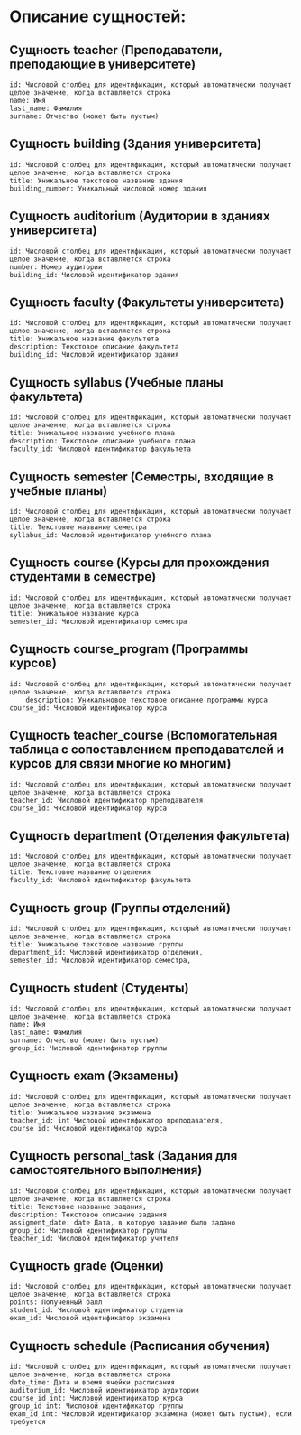 # Описание сущностей:

## Сущность teacher (Преподаватели, преподающие в университете)  
	id: Числовой столбец для идентификации, который автоматически получает целое значение, когда вставляется строка
	name: Имя
	last_name: Фамилия
	surname: Отчество (может быть пустым)

## Сущность building (Здания университета)  
    id: Числовой столбец для идентификации, который автоматически получает целое значение, когда вставляется строка
	title: Уникальное текстовое название здания
	building_number: Уникальный числовой номер здания


## Сущность auditorium (Аудитории в зданиях университета)  
	id: Числовой столбец для идентификации, который автоматически получает целое значение, когда вставляется строка
	number: Номер аудитории
	building_id: Числовой идентификатор здания


## Сущность faculty (Факультеты университета)  
	id: Числовой столбец для идентификации, который автоматически получает целое значение, когда вставляется строка
	title: Уникальное название факультета
    description: Текстовое описание факультета
	building_id: Числовой идентификатор здания


## Сущность syllabus (Учебные планы факультета)  
	id: Числовой столбец для идентификации, который автоматически получает целое значение, когда вставляется строка
	title: Уникальное название учебного плана
    description: Текстовое описание учебного плана
	faculty_id: Числовой идентификатор факультета


## Сущность semester (Семестры, входящие в учебные планы)  
	id: Числовой столбец для идентификации, который автоматически получает целое значение, когда вставляется строка
	title: Текстовое название семестра
	syllabus_id: Числовой идентификатор учебного плана


## Сущность course (Курсы для прохождения студентами в семестре)  
	id: Числовой столбец для идентификации, который автоматически получает целое значение, когда вставляется строка
	title: Уникальное название курса
	semester_id: Числовой идентификатор семестра


## Сущность course_program (Программы курсов)  
	id: Числовой столбец для идентификации, который автоматически получает целое значение, когда вставляется строка
    	description: Уникальновое текстовое описание программы курса
	course_id: Числовой идентификатор курса


## Сущность teacher_course (Вспомогательная таблица с сопоставлением преподавателей и курсов для связи многие ко многим)  
	id: Числовой столбец для идентификации, который автоматически получает целое значение, когда вставляется строка
	teacher_id: Числовой идентификатор преподавателя
	course_id: Числовой идентификатор курса


## Сущность department (Отделения факультета)  
	id: Числовой столбец для идентификации, который автоматически получает целое значение, когда вставляется строка
	title: Текстовое название отделения
	faculty_id: Числовой идентификатор факультета


## Сущность group (Группы отделений)  
	id: Числовой столбец для идентификации, который автоматически получает целое значение, когда вставляется строка
	title: Уникальное текстовое название группы
	department_id: Числовой идентификатор отделения,
	semester_id: Числовой идентификатор семестра,


## Сущность student (Студенты)  
	id: Числовой столбец для идентификации, который автоматически получает целое значение, когда вставляется строка
	name: Имя
	last_name: Фамилия
	surname: Отчество (может быть пустым)
	group_id: Числовой идентификатор группы


## Сущность exam (Экзамены)  
	id: Числовой столбец для идентификации, который автоматически получает целое значение, когда вставляется строка
	title: Уникальное название экзамена
	teacher_id: int Числовой идентификатор преподавателя,
	course_id: Числовой идентификатор курса


## Сущность personal_task (Задания для самостоятельного выполнения)  
	id: Числовой столбец для идентификации, который автоматически получает целое значение, когда вставляется строка
	title: Текстовое название задания,
	description: Текстовое описание задания
    assigment_date: date Дата, в которую задание было задано
	group_id: Числовой идентификатор группы
	teacher_id: Числовой идентификатор учителя


## Сущность grade (Оценки)  
	id: Числовой столбец для идентификации, который автоматически получает целое значение, когда вставляется строка
	points: Полученный балл
	student_id: Числовой идентификатор студента
	exam_id: Числовой идентификатор экзамена


## Сущность schedule (Расписания обучения)  
	id: Числовой столбец для идентификации, который автоматически получает целое значение, когда вставляется строка
	date_time: Дата и время ячейки расписания
	auditorium_id: Числовой идентификатор аудитории
	course_id int: Числовой идентификатор курса
	group_id int: Числовой идентификатор группы
	exam_id int: Числовой идентификатор экзамена (может быть пустым), если требуется


